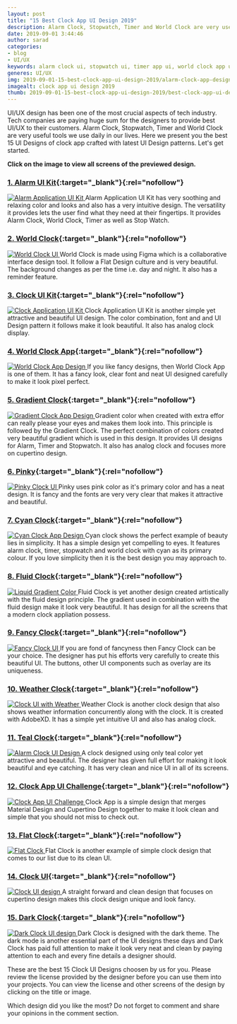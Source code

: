```yaml
---
layout: post
title: "15 Best Clock App UI Design 2019"
description: Alarm Clock, Stopwatch, Timer and World Clock are very useful tools we need daily in our lives. Here we present you the best 15 UI Designs of clock app crafted with latest UI Design patterns.
date: 2019-09-01 3:44:46
author: sarad
categories:
- blog
- UI/UX
keywords: alarm clock ui, stopwatch ui, timer app ui, world clock app ui, clock app ui 2019, clock app ui design
generes: UI/UX
img: 2019-09-01-15-best-clock-app-ui-design-2019/alarm-clock-app-design-cover.png
imagealt: clock app ui design 2019
thumb: 2019-09-01-15-best-clock-app-ui-design-2019/best-clock-app-ui-design-2019-thumb.png
---
```


UI/UX design has been one of the most crucial aspects of tech industry. Tech companies are paying huge sum for the designers to provide best UI/UX to their customers. Alarm Clock, Stopwatch, Timer and World Clock are very useful <!--more-->tools we use daily in our lives. Here we present you the best 15 UI Designs of clock app crafted with latest UI Design patterns. Let's get started.

<strong>Click on the image to view all screens of the previewed design.</strong>
### [1. Alarm UI Kit](https://www.uplabs.com/posts/clock-alarm-application-ui-kit){:target="_blank"}{:rel="nofollow"}
<a href="https://www.uplabs.com/posts/clock-alarm-application-ui-kit" target="_blank" rel="nofollow">
<img src="/assets/img/blog/2019-09-01-15-best-clock-app-ui-design-2019/alarm-clock-app-design-1.png" alt="Alarm Application UI Kit">
</a>
Alarm Application UI Kit has very soothing and relaxing color and looks and also has a very intuitive design. The versatility it provides lets the user find what they need at their fingertips. It provides Alarm Clock, World Clock, Timer as well as Stop Watch.

### [2. World Clock](https://www.uplabs.com/posts/clock-app-design-challenge){:target="_blank"}{:rel="nofollow"}
<a href="https://www.uplabs.com/posts/clock-app-design-challenge" target="_blank" rel="nofollow">
<img src="/assets/img/blog/2019-09-01-15-best-clock-app-ui-design-2019/alarm-clock-app-design-2.png" alt="World Clock UI">
</a>
World Clock is made using Figma which is a collaborative interface design tool. It follow a Flat Design culture and is very beautiful. The background changes as per the time i.e. day and night. It also has a reminder feature.

### [3. Clock UI Kit](https://www.uplabs.com/posts/clock-application-app-ui-kits-for-clock-alarm-stopwatch-and-timer){:target="_blank"}{:rel="nofollow"}
<a href="https://www.uplabs.com/posts/clock-application-app-ui-kits-for-clock-alarm-stopwatch-and-timer" target="_blank" rel="nofollow">
<img src="/assets/img/blog/2019-09-01-15-best-clock-app-ui-design-2019/alarm-clock-app-design-3.png" alt="Clock Application UI Kit">
</a>
Clock Application UI Kit is another simple yet attractive and beautiful UI design. The color combination, font and and UI Design pattern it follows make it look beautiful. It also has analog clock display.

### [4. World Clock App](https://www.uplabs.com/posts/world-clock-app-kit){:target="_blank"}{:rel="nofollow"}
<a href="https://www.uplabs.com/posts/world-clock-app-kit" target="_blank" rel="nofollow">
<img src="/assets/img/blog/2019-09-01-15-best-clock-app-ui-design-2019/alarm-clock-app-design-4.gif" alt="World Clock App Design">
</a>
If you like fancy designs, then World Clock App is one of them. It has a fancy look, clear font and neat UI designed carefully to make it look pixel perfect.

### [5. Gradient Clock](https://www.uplabs.com/posts/clock-app-50c7da35-9089-48a4-afaf-6794892c0d8d){:target="_blank"}{:rel="nofollow"}
<a href="https://www.uplabs.com/posts/clock-app-50c7da35-9089-48a4-afaf-6794892c0d8d" target="_blank" rel="nofollow">
<img src="/assets/img/blog/2019-09-01-15-best-clock-app-ui-design-2019/alarm-clock-app-design-5.png" alt="Gradient Clock App Design">
</a>
Gradient color when created with extra effor can really please your eyes and makes them look into. This principle is followed by the Gradient Clock. The perfect combination of colors created very beautiful gradient which is used in this design. It provides UI designs for Alarm, Timer and Stopwatch. It also has analog clock and focuses more on cupertino design.

### [6. Pinky](https://www.uplabs.com/posts/clock-app-c6bd73b2-8887-4adb-ae16-14b1095d1b63){:target="_blank"}{:rel="nofollow"}
<a href="https://www.uplabs.com/posts/clock-app-c6bd73b2-8887-4adb-ae16-14b1095d1b63" target="_blank" rel="nofollow">
<img src="/assets/img/blog/2019-09-01-15-best-clock-app-ui-design-2019/alarm-clock-app-design-6.png" alt="Pinky Clock UI">
</a>
Pinky uses pink color as it's primary color and has a neat design. It is fancy and the fonts are very very clear that makes it attractive and beautiful.

### [7. Cyan Clock](https://www.uplabs.com/posts/clock-app-design-2ce3f511-167a-4ddb-9c89-bbb88ca5969f){:target="_blank"}{:rel="nofollow"}
<a href="https://www.uplabs.com/posts/clock-app-design-2ce3f511-167a-4ddb-9c89-bbb88ca5969f" target="_blank" rel="nofollow">
<img src="/assets/img/blog/2019-09-01-15-best-clock-app-ui-design-2019/alarm-clock-app-design-7.png" alt="Cyan Clock App Design">
</a>
Cyan clock shows the perfect example of beauty lies in simplicity. It has a simple design yet compelling to eyes. It features alarm clock, timer, stopwatch and world clock with cyan as its primary colour. If you love simplicity then it is the best design you may approach to.

### [8. Fluid Clock](https://www.uplabs.com/posts/alarm-clock-e0304a56-0c61-4049-94fa-5e45654feb32){:target="_blank"}{:rel="nofollow"}
<a href="https://www.uplabs.com/posts/alarm-clock-e0304a56-0c61-4049-94fa-5e45654feb32" target="_blank" rel="nofollow">
<img src="/assets/img/blog/2019-09-01-15-best-clock-app-ui-design-2019/alarm-clock-app-design-8.png" alt="Liquid Gradient Color">
</a>
Fluid Clock is yet another design created artistically with the fluid design principle. The gradient used in combination with the fluid design make it look very beautiful. It has design for all the screens that a modern clock appliation possess.

### [9. Fancy Clock](https://www.uplabs.com/posts/clock-app-ui-design-kit){:target="_blank"}{:rel="nofollow"}
<a href="https://www.uplabs.com/posts/clock-app-ui-design-kit" target="_blank" rel="nofollow">
<img src="/assets/img/blog/2019-09-01-15-best-clock-app-ui-design-2019/alarm-clock-app-design-9.png" alt="Fancy Clock UI">
</a>
If you are fond of fancyness then Fancy Clock can be your choice. The designer has put his efforts very carefully to create this beautiful UI. The buttons, other UI components such as overlay are its uniqueness.

### [10. Weather Clock](https://www.uplabs.com/posts/clock-app-challenge-a9f31341-51be-4dbe-bd81-667ebc8d8de1){:target="_blank"}{:rel="nofollow"}
<a href="https://www.uplabs.com/posts/clock-app-challenge-a9f31341-51be-4dbe-bd81-667ebc8d8de1" target="_blank" rel="nofollow">
<img src="/assets/img/blog/2019-09-01-15-best-clock-app-ui-design-2019/alarm-clock-app-design-10.png" alt="Clock UI with Weather">
</a>
Weather Clock is another clock design that also shows weather information concurrently along with the clock. It is created with AdobeXD. It has a simple yet intuitive UI and also has analog clock.

### [11. Teal Clock](https://www.uplabs.com/posts/clock-app-redesign-671a0e93-d883-4ba8-9991-c91cb26166c0){:target="_blank"}{:rel="nofollow"}
<a href="https://www.uplabs.com/posts/clock-app-redesign-671a0e93-d883-4ba8-9991-c91cb26166c0" target="_blank" rel="nofollow">
<img src="/assets/img/blog/2019-09-01-15-best-clock-app-ui-design-2019/alarm-clock-app-design-11.png" alt="Alarm Clock UI Design">
</a>
A clock designed using only teal color yet attractive and beautiful. The designer has given full effort for making it look beautiful and eye catching. It has very clean and nice UI in all of its screens.

### [12. Clock App UI Challenge](https://www.uplabs.com/posts/clock-app-challenge-7c96e201-ff40-4e13-9f48-eb55b0936ce1){:target="_blank"}{:rel="nofollow"}
<a href="https://www.uplabs.com/posts/clock-app-challenge-7c96e201-ff40-4e13-9f48-eb55b0936ce1" target="_blank" rel="nofollow">
<img src="/assets/img/blog/2019-09-01-15-best-clock-app-ui-design-2019/alarm-clock-app-design-12.png" alt="Clock App UI Challenge">
</a>
Clock App is a simple design that merges Material Design and Cupertino Design together to make it look clean and simple that you should not miss to check out.

### [13. Flat Clock](https://www.uplabs.com/posts/clock-app-ui-challenges){:target="_blank"}{:rel="nofollow"}
<a href="https://www.uplabs.com/posts/clock-app-ui-challenges" target="_blank" rel="nofollow">
<img src="/assets/img/blog/2019-09-01-15-best-clock-app-ui-design-2019/alarm-clock-app-design-13.png" alt="Flat Clock">
</a>
Flat Clock is another example of simple clock design that comes to our list due to its clean UI.

### [14. Clock UI](https://www.uplabs.com/posts/clock-app-ui-695899c8-2b80-4643-97bb-1cad59309de1){:target="_blank"}{:rel="nofollow"}
<a href="https://www.uplabs.com/posts/clock-app-ui-695899c8-2b80-4643-97bb-1cad59309de1" target="_blank" rel="nofollow">
<img src="/assets/img/blog/2019-09-01-15-best-clock-app-ui-design-2019/alarm-clock-app-design-14.png" alt="Clock UI design">
</a>
A straight forward and clean design that focuses on cupertino design makes this clock design unique and look fancy.

### [15. Dark Clock](https://www.uplabs.com/posts/alarm-clock-application-c8ca40ee-16c2-4365-bdd3-68f2384c4d5f){:target="_blank"}{:rel="nofollow"}
<a href="https://www.uplabs.com/posts/alarm-clock-application-c8ca40ee-16c2-4365-bdd3-68f2384c4d5f" target="_blank" rel="nofollow">
<img src="/assets/img/blog/2019-09-01-15-best-clock-app-ui-design-2019/alarm-clock-app-design-15.png" alt="Dark Clock UI design">
</a>
Dark Clock is designed with the dark theme. The dark mode is another essential part of the UI designs these days and Dark Clock has paid full attention to make it look very neat and clean by paying attention to each and every fine details a designer should.

These are the best 15 Clock UI Designs choosen by us for you. Please review the license provided by the designer before you can use them into your projects. You can view the license and other screens of the design by clicking on the title or image.

Which design did you like the most? Do not forget to comment and share your opinions in the comment section.